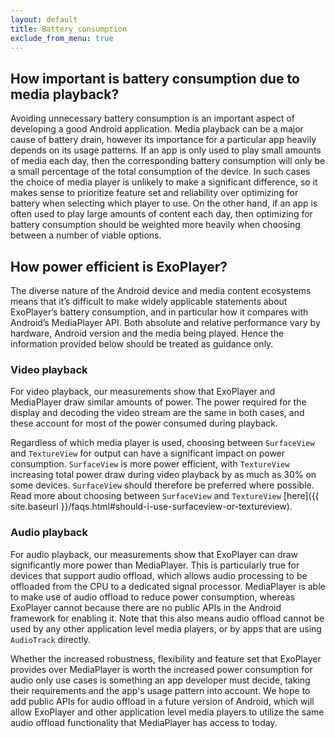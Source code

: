 ```yaml
---
layout: default
title: Battery consumption
exclude_from_menu: true
---
```


## How important is battery consumption due to media playback? ##

Avoiding unnecessary battery consumption is an important aspect of developing a
good Android application. Media playback can be a major cause of battery drain,
however its importance for a particular app heavily depends on its usage
patterns. If an app is only used to play small amounts of media each day, then
the corresponding battery consumption will only be a small percentage of the
total consumption of the device. In such cases the choice of media player is
unlikely to make a significant difference, so it makes sense to prioritize
feature set and reliability over optimizing for battery when selecting which
player to use. On the other hand, if an app is often used to play large amounts
of content each day, then optimizing for battery consumption should be weighted
more heavily when choosing between a number of viable options.

## How power efficient is ExoPlayer? ##

The diverse nature of the Android device and media content ecosystems means that
it’s difficult to make widely applicable statements about ExoPlayer’s battery
consumption, and in particular how it compares with Android’s MediaPlayer API.
Both absolute and relative performance vary by hardware, Android version and the
media being played. Hence the information provided below should be treated as
guidance only.

### Video playback ###

For video playback, our measurements show that ExoPlayer and MediaPlayer draw
similar amounts of power. The power required for the display and decoding the
video stream are the same in both cases, and these account for most of the power
consumed during playback.

Regardless of which media player is used, choosing between `SurfaceView` and
`TextureView` for output can have a significant impact on power consumption.
`SurfaceView` is more power efficient, with `TextureView` increasing total power
draw during video playback by as much as 30% on some devices. `SurfaceView`
should therefore be preferred where possible. Read more about choosing between
`SurfaceView` and `TextureView`
[here]({{ site.baseurl }}/faqs.html#should-i-use-surfaceview-or-textureview).

### Audio playback ###

For audio playback, our measurements show that ExoPlayer can draw significantly
more power than MediaPlayer. This is particularly true for devices that support
audio offload, which allows audio processing to be offloaded from the CPU to a
dedicated signal processor. MediaPlayer is able to make use of audio offload to
reduce power consumption, whereas ExoPlayer cannot because there are no public
APIs in the Android framework for enabling it. Note that this also means audio
offload cannot be used by any other application level media players, or by apps
that are using `AudioTrack` directly.

Whether the increased robustness, flexibility and feature set that ExoPlayer
provides over MediaPlayer is worth the increased power consumption for audio
only use cases is something an app developer must decide, taking their
requirements and the app's usage pattern into account. We hope to add public
APIs for audio offload in a future version of Android, which will allow
ExoPlayer and other application level media players to utilize the same audio
offload functionality that MediaPlayer has access to today.
